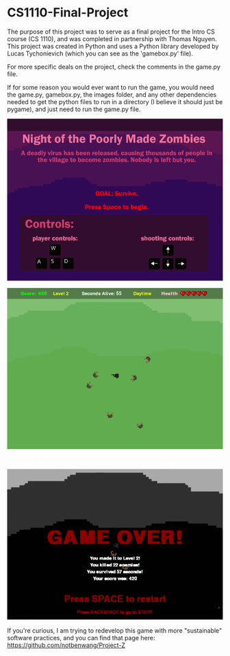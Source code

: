 # CS1110-Final-Project

The purpose of this project was to serve as a final project for the Intro CS course (CS 1110), and was completed in partnership with Thomas Nguyen. 
This project was created in Python and uses a Python library developed by Lucas Tychonievich (which you can see as the 'gamebox.py' file).

For more specific deals on the project, check the comments in the game.py file.

If for some reason you would ever want to run the game, you would need the game.py, gamebox.py, the images folder, and any other dependencies needed to get the python files to run in a directory (I believe it should just be pygame), and just need to run the game.py file.

![Start Screen](images/start_screen.png?raw=true)

![Gameplay](images/gameplay1.PNG?raw=true)

![End Screen](images/gameplay2.PNG?raw=true)


If you're curious, I am trying to redevelop this game with more "sustainable" software practices, and you can find that page here: https://github.com/notbenwang/Project-Z


